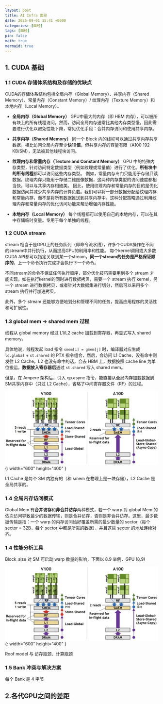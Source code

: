 ```yaml
---
layout: post
title: AI Infra 面经
date: 2025-09-01 15:41 +0000
categories: [面经]
tags: [面经]
pin: false
math: true
mermaid: true
---
```


## 1. CUDA 基础
### 1.1 CUDA 存储体系结构及存储的优缺点
CUDA的存储体系结构包括全局内存（Global Memory）、共享内存（Shared Memory）、常量内存（Constant Memory）/ 纹理内存（Texture Memory）和本地内存（Local Memory）。

* **全局内存（Global Memory）**
GPU中最大的内存（即 HBM 内存），可以被所有块上的所有线程访问。然而，访问全局内存通常比其他内存类型慢，因此需要进行优化以避免性能下降，常见优化手段：合并内存访问和使用共享内存。

* **共享内存（Shared Memory）**
同一个 Block 内的线程可以通过共享内存共享数据。相比访问全局内存至少**快10倍**。但共享内存的容量有限（A100 192 KB/SM），无法被其他线程块访问。

* **纹理内存和常量内存（Texture and Constant Memory）**
GPU 中的特殊内存类型，针对访问特定数据类型（例如纹理或常量值）进行了优化。**所有块中的所有线程**都可以访问这些内存类型。
例如，常量内存专门只能用于存储只读数据，纹理内存只能用于存储二维图像数据，这两种内存类型的访问速度都相当快，可以与共享内存相媲美。
因此，使用纹理内存和常量内存的目的是优化数据访问并减少共享内存的计算负载。我们可以将一部分数据分配给纹理内存和常量内存，而不是将所有数据推送到共享内存中。这种分配策略通过利用纹理内存和常量内存的优化访问功能来帮助增强内存性能。

* **本地内存（Local Memory）**
每个线程都可以使用自己的本地内存，可以在其中存储临时变量。专用于每个单独的线程。

### 1.2 CUDA stream
stream 相当于是GPU上的任务队列（即命令流水线），许多个CUDA操作在不同的stream中并行执行，从而提高GPU的利用率和性能。
每个kernel调用或大多数CUDA API都可以指定关联到某一个stream，**同一个stream的任务是严格保证顺序的**，上一个命令执行完成才会执行下一个命令。

不同stream的命令不保证任何执行顺序，部分优化技巧需要用到多个 stream 才能实现。如在执行kernel的同时进行数据拷贝，需要一个 stream 执行 kernel，另一个 stream 进行数据拷贝，或者针对大数据集进行切分，然后可以采用多个stream 执行并行加速拷贝。

此外，多个 stream 还能够方便地划分和管理不同的任务，提高应用程序的灵活性和可扩展性。

### 1.3 global mem → shared mem 过程
线程从 global memory 经过 L1/L2 cache 加载到寄存器，再显式写入 shared memory。

具体地说，线程发起 load 指令 `smem[i] = gmem[j]` 时，编译器对应生成 `ld.global` + `st.shared` 的 PTX 指令组合，然后，会访问 L1 Cache，没有命中则发往 L2 Cache，L2 也没有命中的话，会去 HBM 上，数据按照 cache line 为单位搬运，**数据放入寄存器后**通过 `st.shared` 写入 shared mem。

但是，在 Ampere 架构后，引入 cp.async 指令，能直接从全局内存加载数据到SM共享内存中（只过 L2 Cache），省略了中间寄存器文件（RF）的过程。

![Desktop View](/assets/img/blog/CV/1756800421772.jpg){: width="600" height="400" }

L1 Cache 是每个 SM 内独有的（和 smem 在物理上是一块存储），L2 Cache 是全局共享的。

### 1.4 全局内存访问模式
Global Mem 有**合并访存**和**非合并访存**两种模式，若一个 warp 对 global Mem 的依次访问导致最少的数据传输，则是合并访存，否则是非合并访存。这里，最少数据传输是指：一个 warp 的内存访问恰好覆盖所需的最少数量的 sector（每个 sector = 32B，每个 sector 中都是所需的数据），并且这些 sector 的地址连续对齐。

### 1.4 性能分析工具
Block_size 对 SM 可启动 warp 数量的影响，下面以 8.9 举例，GPU (8.9)

![Desktop View](/assets/img/blog/CV/1756800421772.jpg){: width="600" height="400" }

Roof model 与 访存瓶颈、计算瓶颈

### 1.5 Bank 冲突与解决方案

每个 Bank 是 4 字节

## 2.各代GPU之间的差距




